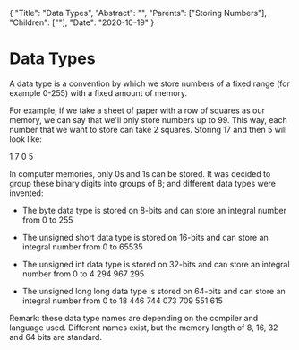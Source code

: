 {
    "Title": "Data Types",
    "Abstract": "",
    "Parents": ["Storing Numbers"],
    "Children": [""],
    "Date": "2020-10-19"
}

# Data Types

A data type is a convention by which we store numbers of a fixed range (for example 0-255) with a fixed amount of memory.

For example, if we take a sheet of paper with a row of squares as our memory, we can say that we'll only store numbers up to 99. This way, each number that we want to store can take 2 squares. Storing 17 and then 5 will look like:

1    7    0    5

In computer memories, only 0s and 1s can be stored. It was decided to group these binary digits into groups of 8; and different data types were invented:

- The byte data type is stored on 8-bits and can store an integral number from 0 to 255

- The unsigned short data type is stored on 16-bits and can store an integral number from 0 to 65535

- The unsigned int data type is stored on 32-bits and can store an integral number from 0 to 4 294 967 295

- The unsigned long long data type is stored on 64-bits and can store an integral number from 0 to 18 446 744 073 709 551 615

Remark: these data type names are depending on the compiler and language used. Different names exist, but the memory length of 8, 16, 32 and 64 bits are standard.